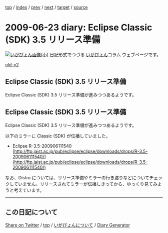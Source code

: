 [top](../index.html) 
 / [index](index.html) 
 / [prev](ig090609.html) 
 / [next](ig090627.html) 
 / [target](https://igapyon.github.io/diary/2009/ig090623.html) 
 / [source](https://github.com/igapyon/diary/blob/gh-pages/2009/ig090623.html.src.md) 

2009-06-23 diary: Eclipse Classic (SDK) 3.5 リリース準備
=====================================================================================================
[![いがぴょん画像(小)](https://igapyon.github.io/diary/images/iga200306s.jpg "いがぴょん")](https://igapyon.github.io/diary/memo/memoigapyon.html) 日記形式でつづる [いがぴょん](https://igapyon.github.io/diary/memo/memoigapyon.html)コラム ウェブページです。

[old-v2](ig090623-orig.html)

## Eclipse Classic (SDK) 3.5 リリース準備

Eclipse Classic (SDK) 3.5 リリース準備が進みつつあるようです。


## Eclipse Classic (SDK) 3.5 リリース準備

Eclipse Classic (SDK) 3.5 リリース準備が進みつつあるようです。

以下のミラーに Classic (SDK) が伝播していました。

* Eclipse R-3.5-200906111540
  [http://ftp.jaist.ac.jp/pub/eclipse/eclipse/downloads/drops/R-3.5-200906111540/](http://ftp.jaist.ac.jp/pub/eclipse/eclipse/downloads/drops/R-3.5-200906111540/)

なお、Distro については、リリース準備やミラーの行き渡りなどについてチェックしていません。リリースされてミラーが伝播しきってから、ゆっくり見てみようと考えています。

----------------------------------------------------------------------------------------------------

## この日記について

[Share on Twitter](https://twitter.com/intent/tweet?hashtags=igapyon%2Cdiary%2C%E3%81%84%E3%81%8C%E3%81%B4%E3%82%87%E3%82%93&text=Eclipse+Classic+%28SDK%29+3.5+%E3%83%AA%E3%83%AA%E3%83%BC%E3%82%B9%E6%BA%96%E5%82%99&url=https%3A%2F%2Figapyon.github.io%2Fdiary%2F2009%2Fig090623.html) / [top](../index.html) / [いがぴょんについて](https://igapyon.github.io/diary/memo/memoigapyon.html) / [Diary Generator](https://github.com/igapyon/igapyonv3)
